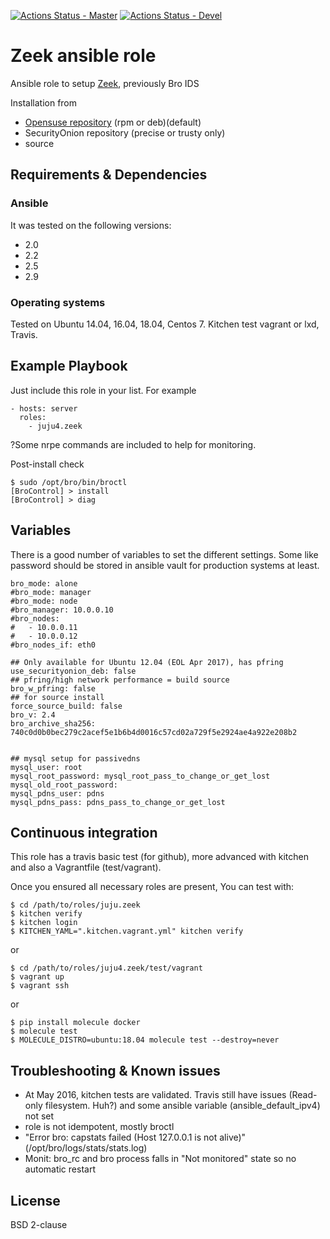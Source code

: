 [![Actions Status - Master](https://github.com/juju4/ansible-zeek/workflows/AnsibleCI/badge.svg)](https://github.com/juju4/ansible-zeek/actions?query=branch%3Amaster)
[![Actions Status - Devel](https://github.com/juju4/ansible-zeek/workflows/AnsibleCI/badge.svg?branch=devel)](https://github.com/juju4/ansible-zeek/actions?query=branch%3Adevel)

# Zeek ansible role

Ansible role to setup [Zeek](https://www.zeek.org/), previously Bro IDS

Installation from
* [Opensuse repository](https://software.opensuse.org/download.html?project=security%3Azeek&package=zeek) (rpm or deb)(default)
* SecurityOnion repository (precise or trusty only)
* source

## Requirements & Dependencies

### Ansible
It was tested on the following versions:
 * 2.0
 * 2.2
 * 2.5
 * 2.9

### Operating systems

Tested on Ubuntu 14.04, 16.04, 18.04, Centos 7. Kitchen test vagrant or lxd, Travis.

## Example Playbook

Just include this role in your list.
For example

```
- hosts: server
  roles:
    - juju4.zeek

```

?Some nrpe commands are included to help for monitoring.

Post-install check
```
$ sudo /opt/bro/bin/broctl
[BroControl] > install
[BroControl] > diag
```

## Variables

There is a good number of variables to set the different settings.
Some like password should be stored in ansible vault for production systems at least.

```
bro_mode: alone
#bro_mode: manager
#bro_mode: node
#bro_manager: 10.0.0.10
#bro_nodes:
#   - 10.0.0.11
#   - 10.0.0.12
#bro_nodes_if: eth0

## Only available for Ubuntu 12.04 (EOL Apr 2017), has pfring
use_securityonion_deb: false
## pfring/high network performance = build source
bro_w_pfring: false
## for source install
force_source_build: false
bro_v: 2.4
bro_archive_sha256: 740c0d0b0bec279c2acef5e1b6b4d0016c57cd02a729f5e2924ae4a922e208b2


## mysql setup for passivedns
mysql_user: root
mysql_root_password: mysql_root_pass_to_change_or_get_lost
mysql_old_root_password:
mysql_pdns_user: pdns
mysql_pdns_pass: pdns_pass_to_change_or_get_lost
```

## Continuous integration

This role has a travis basic test (for github), more advanced with kitchen and also a Vagrantfile (test/vagrant).

Once you ensured all necessary roles are present, You can test with:
```
$ cd /path/to/roles/juju.zeek
$ kitchen verify
$ kitchen login
$ KITCHEN_YAML=".kitchen.vagrant.yml" kitchen verify
```
or
```
$ cd /path/to/roles/juju4.zeek/test/vagrant
$ vagrant up
$ vagrant ssh
```
or
```
$ pip install molecule docker
$ molecule test
$ MOLECULE_DISTRO=ubuntu:18.04 molecule test --destroy=never
```

## Troubleshooting & Known issues

* At May 2016, kitchen tests are validated. Travis still have issues (Read-only filesystem. Huh?) and some ansible variable (ansible_default_ipv4) not set
* role is not idempotent, mostly broctl
* "Error bro: capstats failed (Host 127.0.0.1 is not alive)" (/opt/bro/logs/stats/stats.log)
* Monit: bro_rc and bro process falls in "Not monitored" state so no automatic restart

## License

BSD 2-clause
